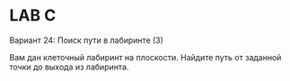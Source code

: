 # LAB C

Вариант 24: Поиск пути в лабиринте (3)

Вам дан клеточный лабиринт на плоскости. Найдите путь от заданной точки до выхода из лабиринта.